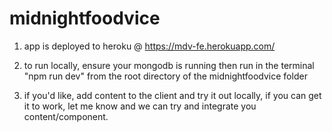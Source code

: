 # midnightfoodvice
1. app is deployed to heroku @ https://mdv-fe.herokuapp.com/

2. to run locally, ensure your mongodb is running then run in the terminal 
"npm run dev" from the root directory of the midnightfoodvice folder

3. if you'd like, add content to the client and try it out locally, if you can get it to work, let me know and we can try and integrate you content/component.